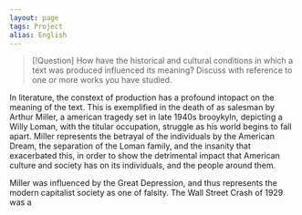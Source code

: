 ```yaml
---
layout: page
tags: Project 
alias: English
---
```


> [!Question] 
> How have the historical and cultural conditions in which a text was produced influenced its meaning? Discuss with reference to one or more works you have studied.

In literature, the constext of production has a profound intopact on the meaning of the text. This is exemplified in the death of as salesman by Arthur Miller, a american tragedy set in late 1940s brooykyln, depicting a Willy Loman, with the titular occupation, struggle as his world begins to fall apart. Miller represents the betrayal of the individuals by the American Dream, the separation of the Loman family, and the insanity that exacerbated this, in order to show the detrimental impact that American culture and society has on its individuals, and the people around them.

Miller was influenced by the Great Depression, and thus represents the modern capitalist society as one of falsity. The Wall Street Crash of 1929 was a 